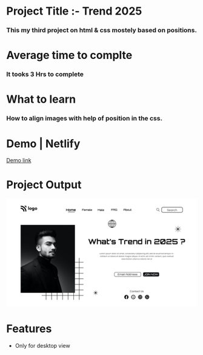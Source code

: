 # Project Title :- Trend 2025
### This my third project on html & css mostely based on positions.

# Average time to complte
### It tooks 3 Hrs to complete

# What to learn
### How to align images with help of position in the css.

# Demo | Netlify 
[Demo link](https://spectacular-starlight-bdbc0d.netlify.app/)

# Project Output 
![](./output.png)


# Features
* Only for desktop view